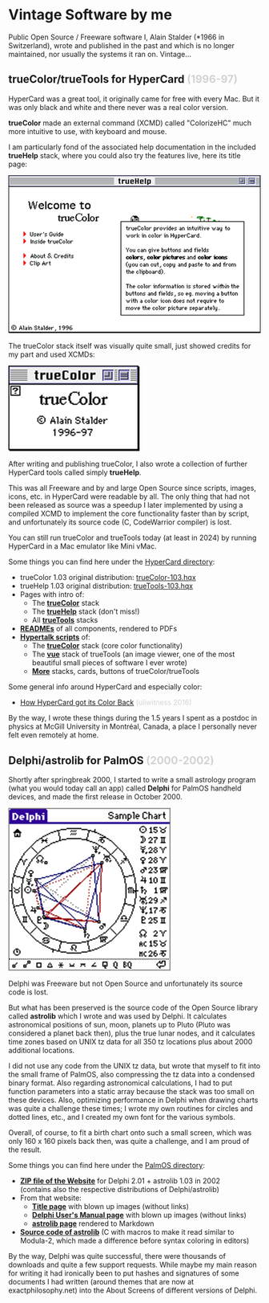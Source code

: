 # Vintage Software by me

Public Open Source / Freeware software I,
Alain Stalder (*1966 in Switzerland),
wrote and published in the past
and which is no longer maintained,
nor usually the systems it ran on.
Vintage…

## trueColor/trueTools for HyperCard <span style="color:lightgray">(1996-97)</span>

HyperCard was a great tool, it originally came for free with every Mac.
But it was only black and white and there never was a real color version.

**trueColor** made an external command (XCMD) called "ColorizeHC"
much more intuitive to use,
with keyboard and mouse.

I am particularly fond of the associated help documentation
in the included **trueHelp** stack,
where you could also try the features live,
here its title page:

[![image](trueHelp.jpg)](https://TODO)

The trueColor stack itself was visually quite small,
just showed credits for my part and used XCMDs:

[![image](trueColor.jpg)](https://TODO)

After writing and publishing trueColor,
I also wrote a collection of further HyperCard tools
called simply **trueHelp**.

This was all Freeware
and by and large Open Source
since scripts, images, icons, etc. in HyperCard
were readable by all.
The only thing that had not been released as source
was a speedup I later implemented by using a compiled XCMD
to implement the core functionality faster than by script,
and unfortunately its source code (C, CodeWarrior compiler) is lost.

You can still run trueColor and trueTools today (at least in 2024)
by running HyperCard in a Mac emulator like Mini vMac.

Some things you can find here under the [HyperCard directory](https://TODO):

* trueColor 1.03 original distribution: [trueColor-103.hqx](https://TODO)
* trueHelp 1.03 original distribution: [trueTools-103.hqx](https://TODO)
* Pages with intro of:
  * The [**trueColor**](https://TODO) stack
  * The [**trueHelp**](https://TODO) stack (don't miss!)
  * All [**trueTools**](https://TODO) stacks
* [**READMEs**](https://TODO) of all components, rendered to PDFs
* [**Hypertalk scripts**](https://TODO) of:
  * The [**trueColor**](https://TODO) stack (core color functionality)
  * The [**vue**](https://TODO) stack of trueTools (an image viewer, 
    one of the most beautiful small pieces of software I ever wrote)
  * [**More**](https://TOOD) stacks, cards, buttons of trueColor/trueTools

Some general info around HyperCard and especially color:

* [How HyperCard got its Color Back](https://orangejuiceliberationfront.com/how-hypercard-got-its-color-back/) <span style="color:lightgray">(uliwitness 2016)</span>

By the way, I wrote these things during the 1.5 years
I spent as a postdoc in physics at McGill University in Montréal, Canada,
a place I personally never felt even remotely at home.

## Delphi/astrolib for PalmOS <span style="color:lightgray">(2000-2002)</span>

Shortly after springbreak 2000,
I started to write a small astrology program
(what you would today call an app)
called **Delphi** for PalmOS handheld devices,
and made the first release in October 2000.

[![image](delphi.jpg)](https://TODO)

Delphi was Freeware but not Open Source
and unfortunately its source code is lost.

But what has been preserved is the source code
of the Open Source library called **astrolib**
which I wrote and was used by Delphi.
It calculates astronomical positions of
sun, moon, planets up to Pluto
(Pluto was considered a planet back then),
plus the true lunar nodes,
and it calculates time zones based on
UNIX tz data for all 350 tz locations
plus about 2000 additional locations.

I did not use any code from the UNIX tz data,
but wrote that myself to fit into the small frame of PalmOS,
also compressing the tz data into a condensed binary format.
Also regarding astronomical calculations,
I had to put function parameters into a static array
because the stack was too small on these devices.
Also, optimizing performance in Delphi when drawing charts
was quite a challenge these times;
I wrote my own routines for circles and dotted lines, etc.,
and I created my own font for the various symbols.

Overall, of course, to fit a birth chart onto such a small screen,
which was only 160 x 160 pixels back then, was quite a challenge,
and I am proud of the result.

Some things you can find here under the [PalmOS directory](https://TODO):

* [**ZIP file of the Website**](https://TODO) for Delphi 2.01 + astrolib 1.03 in 2002\
  (contains also the respective distributions of Delphi/astrolib)
* From that website:
  * [**Title page**](PalmOS/extracts/web/index.md) with blown up images (without links)
  * [**Delphi User's Manual page**](PalmOS/extracts/web/delphi-users-manual.md) with blown up images (without links)
  * [**astrolib page**](https://TODO) rendered to Markdown
* [**Source code of astrolib**](https://TODO)
  (C with macros to make it read similar to Modula-2,
  which made a difference before syntax coloring in editors)

By the way, Delphi was quite successful,
there were thousands of downloads and quite a few support requests.
While maybe my main reason for writing it had ironically been
to put hashes and signatures of some documents I had written
(around themes that are now at exactphilosophy.net)
into the About Screens of different versions of Delphi.